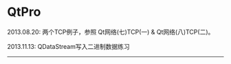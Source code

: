 ﻿QtPro
=====
2013.08.20:
  两个TCP例子，参照 Qt网络(七)TCP(一) & Qt网络(八)TCP(二)。

2013.11.13:
  QDataStream写入二进制数据练习
  
***********
